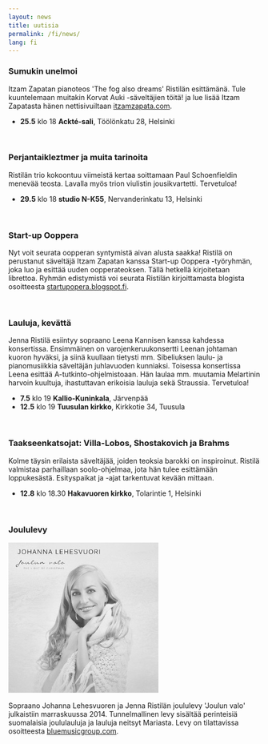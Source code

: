 ```yaml
---
layout: news
title: uutisia
permalink: /fi/news/
lang: fi
---
```


<!--
<img src="/images/jenna3.jpg" width="300px" alt="Jenna Ristilä" style="float: right; margin-left: 50px; margin-top: 25px;  ">
<h1>{{ page.title }}</h1>
-->

### Sumukin unelmoi

Itzam Zapatan pianoteos 'The fog also dreams' Ristilän esittämänä. Tule kuuntelemaan muitakin Korvat Auki -säveltäjien töitä! ja lue lisää Itzam Zapatasta hänen nettisivuiltaan [itzamzapata.com](http://itzamzapata.com/).

- __25.5__ klo 18 __Ackté-sali__, Töölönkatu 28, Helsinki

<br/>

### Perjantaikleztmer ja muita tarinoita

Ristilän trio kokoontuu viimeistä kertaa soittamaan Paul Schoenfieldin menevää teosta. Lavalla myös trion viulistin jousikvartetti. Tervetuloa! 

- __29.5__ klo 18 __studio N-K55__, Nervanderinkatu 13, Helsinki

<br/>

### Start-up Ooppera

Nyt voit seurata oopperan syntymistä aivan alusta saakka! Ristilä on perustanut säveltäjä Itzam Zapatan kanssa Start-up Ooppera -työryhmän, joka luo ja esittää uuden oopperateoksen. Tällä hetkellä kirjoitetaan librettoa. Ryhmän edistymistä voi seurata Ristilän kirjoittamasta blogista osoitteesta [startupopera.blogspot.fi](http://startupopera.blogspot.fi/).

<br/>

### Lauluja, kevättä

Jenna Ristilä esiintyy sopraano Leena Kannisen kanssa kahdessa konsertissa. Ensimmäinen on varojenkeruukonsertti Leenan johtaman kuoron hyväksi, ja siinä kuullaan tietysti mm. Sibeliuksen laulu- ja pianomusiikkia säveltäjän juhlavuoden kunniaksi. Toisessa konsertissa Leena esittää A-tutkinto-ohjelmistoaan. Hän laulaa mm. muutamia Melartinin harvoin kuultuja, ihastuttavan erikoisia lauluja sekä Straussia. Tervetuloa!

- __7.5__ klo 19 __Kallio-Kuninkala__, Järvenpää
- __12.5__ klo 19 __Tuusulan kirkko__, Kirkkotie 34, Tuusula

<br/>

### Taakseenkatsojat: Villa-Lobos, Shostakovich ja Brahms

Kolme täysin erilaista säveltäjää, joiden teoksia barokki on inspiroinut. Ristilä valmistaa parhaillaan soolo-ohjelmaa, jota hän tulee esittämään loppukesästä. Esityspaikat ja -ajat tarkentuvat kevään mittaan.

- __12.8__ klo 18.30 __Hakavuoren kirkko__, Tolarintie 1, Helsinki

<br/>

### Joululevy

![Christmas cd](/images/christmas_cd.jpg)

Sopraano Johanna Lehesvuoren ja Jenna Ristilän joululevy 'Joulun valo' julkaistiin marraskuussa 2014. Tunnelmallinen levy sisältää perinteisiä suomalaisia joululauluja ja lauluja neitsyt Mariasta. Levy on tilattavissa osoitteesta [bluemusicgroup.com](http://lightofchristmas.bluemusicgroup.com/). 
